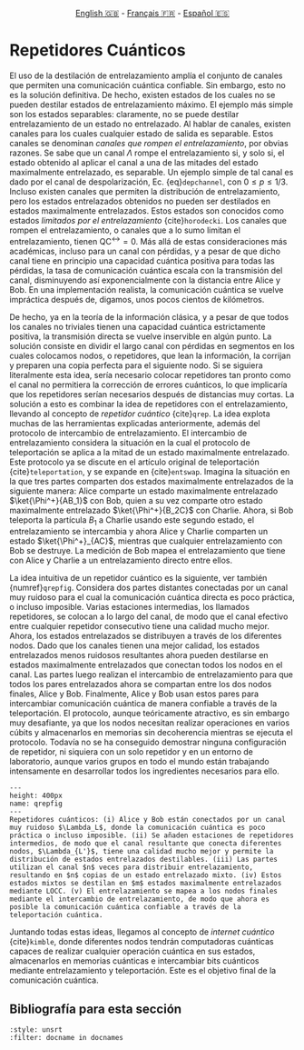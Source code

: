 <p style="text-align: center;">
    <a id="linken" href="../../../../en/content/index.html">English &#x1F1EC;&#x1F1E7;</a> - 
    <a id="linkfr" href="../../../../fr/content/index.html">Français &#x1F1EB;&#x1F1F7;</a> - 
    <a id="linkes" href="../../../../es/content/index.html">Español &#x1F1EA;&#x1F1F8;</a>
</p>
<script>
    currentPage = window.location.href;
    beforeLang = currentPage.slice(0, currentPage.indexOf("content") - 3);
    afterLang = currentPage.slice(currentPage.indexOf("content"));
    document.getElementById("linken").href = beforeLang + "en/" + afterLang;
    document.getElementById("linkfr").href = beforeLang + "fr/" + afterLang;
    document.getElementById("linkes").href = beforeLang + "es/" + afterLang;
</script>


# Repetidores Cuánticos

El uso de la destilación de entrelazamiento amplía el conjunto de canales que permiten una comunicación cuántica confiable. Sin embargo, esto no es la solución definitiva. De hecho, existen estados de los cuales no se pueden destilar estados de entrelazamiento máximo. El ejemplo más simple son los estados separables: claramente, no se puede destilar entrelazamiento de un estado no entrelazado. Al hablar de canales, existen canales para los cuales cualquier estado de salida es separable. Estos canales se denominan *canales que rompen el entrelazamiento*, por obvias razones. Se sabe que un canal $\Lambda$ rompe el entrelazamiento si, y solo si, el estado obtenido al aplicar el canal a una de las mitades del estado maximalmente entrelazado, es separable. Un ejemplo simple de tal canal es dado por el canal de despolarización, Ec. {eq}`depchannel`, con $0\leq p\leq 1/3$.  Incluso existen canales que permiten la distribución de entrelazamiento, pero los estados entrelazados obtenidos no pueden ser destilados en estados maximalmente entrelazados. Estos estados son conocidos como estados *limitados por el entrelazamiento* {cite}`horodecki`. Los canales que rompen el entrelazamiento, o canales que a lo sumo limitan el entrelazamiento, tienen $\text{QC}^\leftrightarrow=0$. Más allá de estas consideraciones más académicas, incluso para un canal con pérdidas, y a pesar de que dicho canal tiene en principio una capacidad cuántica positiva para todas las pérdidas, la tasa de comunicación cuántica escala con la transmisión del canal, disminuyendo así exponencialmente con la distancia entre Alice y Bob. En una implementación realista, la comunicación cuántica se vuelve impráctica después de, digamos, unos pocos cientos de kilómetros.

De hecho, ya en la teoría de la información clásica, y a pesar de que todos los canales no triviales tienen una capacidad cuántica estrictamente positiva, la transmisión directa se vuelve inservible en algún punto. La solución consiste en dividir el largo canal con pérdidas en segmentos en los cuales colocamos nodos, o repetidores, que lean la información, la corrijan y preparen una copia perfecta para el siguiente nodo. Si se siguiera literalmente esta idea, sería necesario colocar repetidores tan pronto como el canal no permitiera la corrección de errores cuánticos, lo que implicaría que los repetidores serían necesarios después de distancias muy cortas. La solución a esto es combinar la idea de repetidores con el entrelazamiento, llevando al concepto de *repetidor cuántico* {cite}`qrep`.  La idea explota muchas de las herramientas explicadas anteriormente, además del protocolo de intercambio de entrelazamiento. El intercambio de entrelazamiento considera la situación en la cual el protocolo de teleportación se aplica a la mitad de un estado maximalmente entrelazado. Este protocolo ya se discute en el artículo original de teleportación {cite}`teleportation`, y se expande en {cite}`entswap`. Imagina la situación en la que tres partes comparten dos estados maximalmente entrelazados de la siguiente manera: Alice comparte un estado maximalmente entrelazado $\ket{\Phi^+}{AB_1}$ con Bob, quien a su vez comparte otro estado maximalmente entrelazado $\ket{\Phi^+}{B_2C}$ con Charlie. Ahora, si Bob teleporta la partícula $B_1$ a Charlie usando este segundo estado, el entrelazamiento se intercambia y ahora Alice y Charlie comparten un estado $\ket{\Phi^+}_{AC}$, mientras que cualquier entrelazamiento con Bob se destruye. La medición de Bob mapea el entrelazamiento que tiene con Alice y Charlie a un entrelazamiento directo entre ellos.

La idea intuitiva de un repetidor cuántico es la siguiente, ver también {numref}`qrepfig`. Considera dos partes distantes conectadas por un canal muy ruidoso para el cual la comunicación cuántica directa es poco práctica, o incluso imposible. Varias estaciones intermedias, los llamados repetidores, se colocan a lo largo del canal, de modo que el canal efectivo entre cualquier repetidor consecutivo tiene una calidad mucho mejor. Ahora, los estados entrelazados se distribuyen a través de los diferentes nodos. Dado que los canales tienen una mejor calidad, los estados entrelazados menos ruidosos resultantes ahora pueden destilarse en estados maximalmente entrelazados que conectan todos los nodos en el canal. Las partes luego realizan el intercambio de entrelazamiento para que todos los pares entrelazados ahora se compartan entre los dos nodos finales, Alice y Bob. Finalmente, Alice y Bob usan estos pares para intercambiar comunicación cuántica de manera confiable a través de la teleportación. El protocolo, aunque teóricamente atractivo, es sin embargo muy desafiante, ya que los nodos necesitan realizar operaciones en varios cúbits y almacenarlos en memorias sin decoherencia mientras se ejecuta el protocolo. Todavía no se ha conseguido demostrar ninguna configuración de repetidor, ni siquiera con un solo repetidor y en un entorno de laboratorio, aunque varios grupos en todo el mundo están trabajando intensamente en desarrollar todos los ingredientes necesarios para ello.

```{figure} ./QRepeater.png
---
height: 400px
name: qrepfig
---
Repetidores cuánticos: (i) Alice y Bob están conectados por un canal muy ruidoso $\Lambda_L$, donde la comunicación cuántica es poco práctica o incluso imposible. (ii) Se añaden estaciones de repetidores intermedios, de modo que el canal resultante que conecta diferentes nodos, $\Lambda_{L'}$, tiene una calidad mucho mejor y permite la distribución de estados entrelazados destilables. (iii) Las partes utilizan el canal $n$ veces para distribuir entrelazamiento, resultando en $n$ copias de un estado entrelazado mixto. (iv) Estos estados mixtos se destilan en $m$ estados maximalmente entrelazados mediante LOCC. (v) El entrelazamiento se mapea a los nodos finales mediante el intercambio de entrelazamiento, de modo que ahora es posible la comunicación cuántica confiable a través de la teleportación cuántica.
```

Juntando todas estas ideas, llegamos al concepto de *internet cuántico* {cite}`kimble`, donde diferentes nodos tendrán computadoras cuánticas capaces de realizar cualquier operación cuántica en sus estados, almacenarlos en memorias cuánticas e intercambiar bits cuánticos mediante entrelazamiento y teleportación. Este es el objetivo final de la comunicación cuántica.

## Bibliografía para esta sección
```{bibliography}
:style: unsrt
:filter: docname in docnames
```

